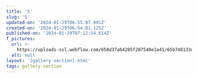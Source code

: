 ```yaml
---
title: '5'
slug: '5'
updated-on: '2024-01-29T06:55:07.991Z'
created-on: '2024-01-29T06:54:01.125Z'
published-on: '2024-01-29T07:12:54.614Z'
f_pictures:
  url: >-
    https://uploads-ssl.webflow.com/658d37a64205f287540e1a41/65b748133dc80ee41a9d5aa3_WhatsApp%20Image%202024-01-27%20at%2015.36.04_a2024116.jpg
  alt: null
layout: '[gallery-section].html'
tags: gallery-section
---
```



